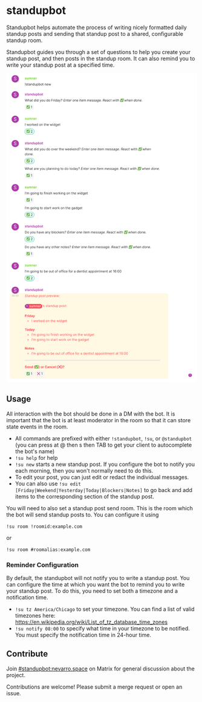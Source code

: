 # standupbot

Standupbot helps automate the process of writing nicely formatted daily standup
posts and sending that standup post to a shared, configurable standup room.

Standupbot guides you through a set of questions to help you create your standup
post, and then posts in the standup room. It can also remind you to write your
standup post at a specified time.

![sample standupbot interaction](./images/sample-interaction.png)

## Usage

All interaction with the bot should be done in a DM with the bot. It is
important that the bot is at least moderator in the room so that it can store
state events in the room.

* All commands are prefixed with either `!standupbot`, `!su`, or `@standupbot`
  (you can press at @ then s then TAB to get your client to autocomplete the
  bot's name)
* `!su help` for help
* `!su new` starts a new standup post. If you configure the bot to notify you
  each morning, then you won't normally need to do this.
* To edit your post, you can just edit or redact the individual messages.
* You can also use `!su edit [Friday|Weekend|Yesterday|Today|Blockers|Notes]` to
  go back and add items to the corresponding section of the standup post.

You will need to also set a standup post send room. This is the room which the
bot will send standup posts to. You can configure it using

```
!su room !roomid:example.com
```
or
```
!su room #roomalias:example.com
```

### Reminder Configuration

By default, the standupbot will not notify you to write a standup post. You can
configure the time at which you want the bot to remind you to write your standup
post. To do this, you need to set both a timezone and a notification time.

* `!su tz America/Chicago` to set your timezone. You can find a list of valid
  timezones here: https://en.wikipedia.org/wiki/List_of_tz_database_time_zones
* `!su notify 08:00` to specify what time in your timezone to be notified. You
  must specify the notification time in 24-hour time.

## Contribute

Join [#standupbot:nevarro.space](https://matrix.to/#/#standupbot:nevarro.space)
on Matrix for general discussion about the project.

Contributions are welcome! Please submit a merge request or open an issue.
